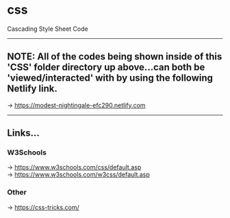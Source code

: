 # css
Cascading Style Sheet Code

-----

## NOTE: All of the codes being shown inside of this 'CSS' folder directory up above...can both be 'viewed/interacted' with by using the following Netlify link.
 
-> https://modest-nightingale-efc290.netlify.com  

-----

## Links...

### W3Schools

-> https://www.w3schools.com/css/default.asp  
-> https://www.w3schools.com/w3css/default.asp  

### Other

-> https://css-tricks.com/  
